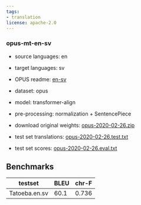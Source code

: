 ```yaml
---
tags:
- translation
license: apache-2.0
---
```


### opus-mt-en-sv

* source languages: en
* target languages: sv
*  OPUS readme: [en-sv](https://github.com/Helsinki-NLP/OPUS-MT-train/blob/master/models/en-sv/README.md)

*  dataset: opus
* model: transformer-align
* pre-processing: normalization + SentencePiece
* download original weights: [opus-2020-02-26.zip](https://object.pouta.csc.fi/OPUS-MT-models/en-sv/opus-2020-02-26.zip)
* test set translations: [opus-2020-02-26.test.txt](https://object.pouta.csc.fi/OPUS-MT-models/en-sv/opus-2020-02-26.test.txt)
* test set scores: [opus-2020-02-26.eval.txt](https://object.pouta.csc.fi/OPUS-MT-models/en-sv/opus-2020-02-26.eval.txt)

## Benchmarks

| testset               | BLEU  | chr-F |
|-----------------------|-------|-------|
| Tatoeba.en.sv 	| 60.1 	| 0.736 |


